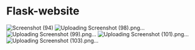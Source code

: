 # Flask-website

![Screenshot (94)](https://user-images.githubusercontent.com/67138916/229277780-354d82cd-ec4b-42cf-b1e8-cf4f1b2f0bba.png)
![Uploading Screenshot (98).png…]()
![Uploading Screenshot (99).png…]()
![Uploading Screenshot (101).png…]()
![Uploading Screenshot (103).png…]()

